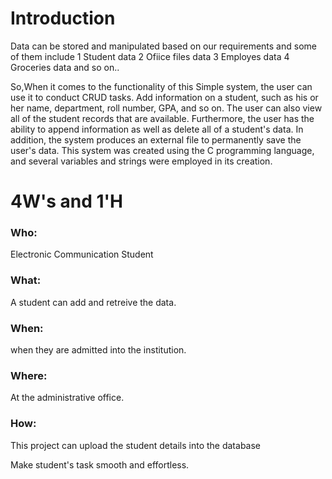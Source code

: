 # Introduction

Data can be stored and manipulated based on our requirements and some of them include
1 Student data
2 Ofiice files data
3 Employes data
4 Groceries data and so on..

So,When it comes to the functionality of this Simple system, the user can use it to conduct CRUD tasks. 
Add information on a student, such as his or her name, department, roll number, GPA, and so on. 
The user can also view all of the student records that are available.
Furthermore, the user has the ability to append information as well as delete all of a student's data.
In addition, the system produces an external file to permanently save the user's data. 
This system was created using the C programming language, and several variables and strings were employed in its creation.

# 4W's and 1'H

### Who:

Electronic Communication Student

### What:

A student can add and retreive the data.

### When:

when they are admitted into the institution.

### Where:

At the administrative office.

### How:

This project can upload the student details into the database

Make student's task smooth and effortless.
